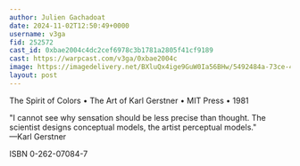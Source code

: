 ```yaml
---
author: Julien Gachadoat
date: 2024-11-02T12:50:49+0000
username: v3ga
fid: 252572
cast_id: 0xbae2004c4dc2cef6978c3b1781a2805f41cf9189
cast: https://warpcast.com/v3ga/0xbae2004c
image: https://imagedelivery.net/BXluQx4ige9GuW0Ia56BHw/5492484a-73ce-4475-e2fb-1f67056bcb00/original
layout: post
---
```

The Spirit of Colors • The Art of Karl Gerstner • MIT Press • 1981  
  
"I cannot see why sensation should be less precise than thought. The scientist designs conceptual models, the artist perceptual models."  
—Karl Gerstner  
  
ISBN 0-262-07084-7  

<img src='https://imagedelivery.net/BXluQx4ige9GuW0Ia56BHw/5492484a-73ce-4475-e2fb-1f67056bcb00/original' alt='' referrerpolicy='no-referrer'/>
<img src='https://imagedelivery.net/BXluQx4ige9GuW0Ia56BHw/67ad292b-8207-4e4a-b28b-072a65af4700/original' alt='' referrerpolicy='no-referrer'/>